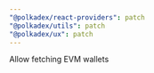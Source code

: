 ```yaml
---
"@polkadex/react-providers": patch
"@polkadex/utils": patch
"@polkadex/ux": patch
---
```


Allow fetching EVM wallets
